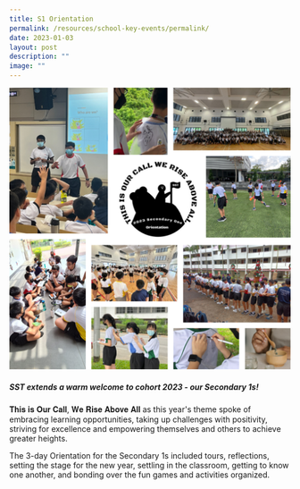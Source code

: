 ```yaml
---
title: S1 Orientation
permalink: /resources/school-key-events/permalink/
date: 2023-01-03
layout: post
description: ""
image: ""
---
```

![](/images/2023%20S1%20Orientation%20Collage.png)

##### SST extends a warm welcome to cohort 2023 - our Secondary 1s!

𝐓𝐡𝐢𝐬 𝐢𝐬 𝐎𝐮𝐫 𝐂𝐚𝐥𝐥, 𝐖𝐞 𝐑𝐢𝐬𝐞 𝐀𝐛𝐨𝐯𝐞 𝐀𝐥𝐥 as this year's theme spoke of embracing learning opportunities, taking up challenges with positivity, striving for excellence and empowering themselves and others to achieve greater heights. 

The 3-day Orientation for the Secondary 1s included tours, reflections, setting the stage for the new year, settling in the classroom, getting to know one another, and bonding over the fun games and activities organized.